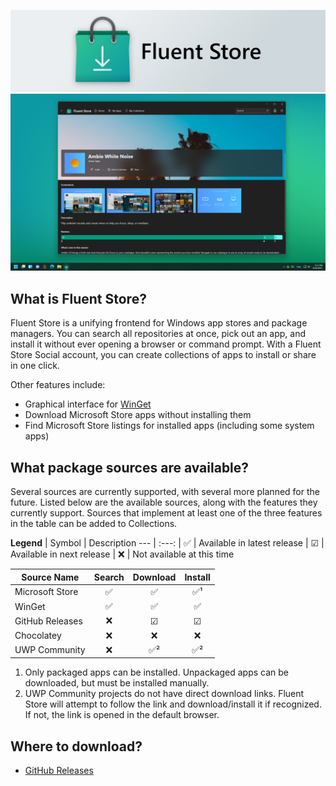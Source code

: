 ![Fluent Store](.community/LogoHero_Banner.png)
![Fluent Store](.community/Hero.png?raw=true)

## What is Fluent Store?
Fluent Store is a unifying frontend for Windows app stores and package managers. You can search all repositories at once, pick out an app, and install it without ever opening a browser or command prompt. With a Fluent Store Social account, you can create collections of apps to install or share in one click.

Other features include:
- Graphical interface for [WinGet](https://github.com/microsoft/winget-cli)
- Download Microsoft Store apps without installing them
- Find Microsoft Store listings for installed apps (including some system apps)

## What package sources are available?
Several sources are currently supported, with several more planned for the future. Listed below are the available sources, along with the features they currently support. Sources that implement at least one of the three features in the table can be added to Collections.

**Legend**
| Symbol   | Description
---        | :---:
| ✅      | Available in latest release
| ☑       | Available in next release
| ❌      | Not available at this time

| Source Name       | Search | Download | Install
---                 | :---:  | :---:    | :---:
| Microsoft Store   | ✅     | ✅      | ✅¹ |
| WinGet            | ✅     | ✅      | ✅  |
| GitHub Releases   | ❌     | ☑       | ☑   |
| Chocolatey        | ❌     | ❌      | ❌  |
| UWP Community     | ❌     | ✅²     | ✅² |

1.  Only packaged apps can be installed. Unpackaged apps can be downloaded, but must be installed manually.
2.  UWP Community projects do not have direct download links. Fluent Store will attempt to follow the link
    and download/install it if recognized. If not, the link is opened in the default browser.

## Where to download?
- [GitHub Releases](https://github.com/yoshiask/FluentStore/releases)
